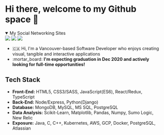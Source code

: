 # Hi there, welcome to my Github space 🚀
  <details open>
    <summary>My Social Networking Sites</summary>
    <div>
      <a href="https://www.linkedin.com/in/dlee0528/" target="_blank"><img src="https://img.shields.io/badge/linkedin-%230077B5.svg?&style=for-the-badge&logo=linkedin&logoColor=white"></a>
      <a href="https://dev.to/danlee0528" target="_blank"><img src= "https://img.shields.io/badge/DEV.TO-%230A0A0A.svg?&style=for-the-badge&logo=dev.to&logoColor=white"></a>
      <a href="https://www.youtube.com/channel/UCwqWNzINlWxwfNCPAU86_Fg?view_as=subscriber" target="_blank"><img src="https://img.shields.io/badge/youtube-%23FF0000.svg?&style=for-the-badge&logo=youtube&logoColor=white"></a>
    </div>
  </details>
  <ul>
    <li> 🇨🇦  Hi, I'm a Vancouver-based Software Developer who enjoys creating visual, tangible and interactive applications</li>
    <li>:mortar_board: <strong>I'm expecting graduation in Dec 2020 and actively looking for full-time opportunities!</strong></li>
  </ul>

  ## Tech Stack
  <ul>
    <li><strong>Front-End:</strong> HTML5, CSS3/SASS, JavaScript(ES6), React/Redux, TypeScript</li>
    <li><strong>Back-End:</strong> Node/Express, Python(Django)</li>
    <li><strong>Database:</strong>  MongoDB, MySQL, MS SQL, PostgreSQL </li>
    <li><strong>Data Analysis:</strong> Scikit-Learn, Matplotlib, Pandas, Numpy, Sumo Logic, New Relic</li>
    <li><strong>Exposure:</strong> Java, C, C++, Kubernetes, AWS, GCP, Docker, PostgreSQL, Atlassian</li>
  </ul>


